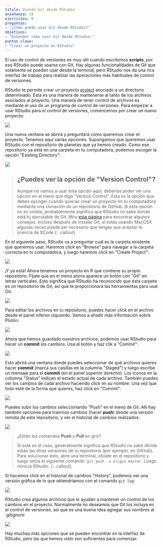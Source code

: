 ```yaml
---
título: Usando Git desde RStudio
enseñanza: 10
ejercicios: 0
preguntas:
- "¿Cómo puedo usar Git desde RStudio?"
objetivos:
- "Entender cómo usar Git desde RStudio."
puntos clave:
- "Crear un proyecto en RStudio"
---
```


El uso de control de versiones es muy útil cuando escribimos **scripts**, por eso RStudio puede usarse con Git. Hay algunas funcionalidades de Git que solamente se pueden usar desde la terminal, pero RStudio nos da una rica interfaz de trabajo para realizar las operaciones más habituales de control de versiones.

RStudio te permite crear un proyecto [project][rstudio-projects] asociado a un directorio determinado. Esta es una manera de mantenerse al tanto de los archivos asociados al proyecto. Una manera de tener control de archivos es mediante el uso de un programa de control de versiones. Para empezar a usar RStudio para el control de versiones, comencemos por crear un nuevo proyecto: 

![](../fig/RStudio_screenshot_newproject.png)

Una nueva ventana se abrirá y preguntará cómo queremos crear el proyecto. Tenemos
aquí varias opciones. Supongamos que queremos usar RStudio con el repositorio de planetas
que ya hemos creado. Como ese repositorio ya está en una carpeta en tu computadora,
podemos escoger la opción "Existing Directory": 

![](../fig/RStudio_screenshot_existingdirectory.png)

> ## ¿Puedes ver la opción de "Version Control"?
>
> Aunque no vamos a usar ésta opción aquí, deberías poder ver una opción en el menú que diga
> "Version Control". Esta es la opción que debes escoger cuando quieras crear
> un proyecto en tu computadora mediante una clonación de un repositorio de GitHub.
> Si esta opción no es visible, probablemente significa que RStudio no sabe
> donde está tu ejecutable de Git. Mira 
> [esta página](https://stat545-ubc.github.io/git03_rstudio-meet-git.html)
> para encontrar algunos consejos. Incluso después de instalar Git, si estás usando MacOSX
> algunas veces puede ser necesario que tengas que aceptar la licencia de XCode
{: .callout}

En el siguiente paso, RStudio va a preguntar cuál es la carpeta existente que queremos usar. Haremos 
click en "Browse" para navegar a la carpeta correcta en tu computadora, y luego haremos click en 
"Create Project":

![](../fig/RStudio_screenshot_navigateexisting.png)

¡Y ya está! Ahora tenemos un proyecto en R que contiene su propio repositorio. Fíjate que en el menú ahora aparece un botón con "Git" en letras verticales. Esto significa que RStudio ha reconocido que ésta carpeta es un repositorio de Git, así que te proporcionará las herramientas para usar Git:

![](../fig/RStudio_screenshot_afterclone.png)

Para editar los archivos en tu repositorio, puedes hacer click en el archivo desde el panel inferior izquierdo. Vamos a añadir más información sobre Plutón:

![](../fig/RStudio_screenshot_editfiles.png)

Ahora que hemos guardado nuestros archivos, podemos usar RStudio para hacer un **commit** los cambios. Usa el botón y haz clik a "Commit":

![](../fig/RStudio_screenshot_commit.png)

Esto abrirá una ventana donde puedes seleccionar de qué archivos quieres hacer **commit** (marca
sus casillas en la columna "Staged") y luego escribe un mensaje para el **commit** (en el panel
superior derecho). Los iconos en la columna "Status" indican el estado actual de cada
archivo. También puedes ver los cambios de cada archivo haciendo click en su nombre. Una vez
que todo esté de la forma que quieres, haz click en "Commit":

![](../fig/RStudio_screenshot_review.png)

Puedes subir los cambios seleccionando "Push" en el menú de Git. Allí hay también
opciones para traernos cambios (hacer **push**) desde una versión remota de este repositorio, y ver
el historial de cambios realizados:

![](../fig/RStudio_screenshot_history.png)

> ¿Están los comandos **Push** y **Pull** en gris?
>
> Si este es el caso, generalmente significa que RStudio no sabe dónde están las 
> otras versiones de tu repositorio (por ejemplo, en GitHub).
> Para solucionar esto, abre una terminal, sitúate en el repositorio y luego lanza el siguiente comando:
> `git push -u origin master`. Luego reinicia RStudio.
{: .callout}

Si hacemos click en el historial de cambios "History", podemos ver una versión gráfica de lo
que obtendríamos con el comando `git log`:

![](../fig/RStudio_screenshot_viewhistory.png)

RStudio crea algunos archivos que le ayudan a mantener un control de los cambios en el proyecto. Normalmente no deseamos que Git los incluya en el control de versiones, así que es una buena idea agregar sus nombres al .gitignore:

![](../fig/RStudio_screenshot_gitignore.png)

Hay muchas más opciones que se pueden encontrar en la interfaz de RStudio, pero las que hemos visto son suficientes para comenzar.

[rstudio-projects]: https://support.rstudio.com/hc/en-us/articles/200526207-Using-Projects
